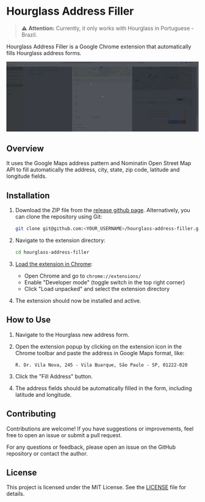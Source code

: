 # Hourglass Address Filler

> ⚠️ **Attention:** Currently, it only works with Hourglass in Portuguese - Brazil.

Hourglass Address Filler is a Google Chrome extension that automatically fills Hourglass address forms.

![Demo of Hourglass Address Filler](assets/hourglass_demo.gif)

## Overview

It uses the Google Maps address pattern and Nominatin Open Street Map API to fill automatically the address, city, state, zip code, latitude and longitude fields.

## Installation

1. Download the ZIP file from the [release github page](https://github.com/iagosaito/hourglass-address-filler/releases). Alternatively, you can clone the repository using Git:

   ```bash
   git clone git@github.com:<YOUR_USERNAME>/hourglass-address-filler.git
   ```

2. Navigate to the extension directory:

   ```bash
   cd hourglass-address-filler
   ```

3. [Load the extension in Chrome](https://developer.chrome.com/docs/extensions/get-started/tutorial/hello-world#load-unpacked):

   - Open Chrome and go to `chrome://extensions/`
   - Enable "Developer mode" (toggle switch in the top right corner)
   - Click "Load unpacked" and select the extension directory

4. The extension should now be installed and active.

## How to Use

1. Navigate to the Hourglass new address form.
2. Open the extension popup by clicking on the extension icon in the Chrome toolbar and paste the address in Google Maps format, like:

   ```
   R. Dr. Vila Nova, 245 - Vila Buarque, São Paulo - SP, 01222-020
   ```

3. Click the "Fill Address" button.
4. The address fields should be automatically filled in the form, including latitude and longitude.

## Contributing

Contributions are welcome! If you have suggestions or improvements, feel free to open an issue or submit a pull request.

For any questions or feedback, please open an issue on the GitHub repository or contact the author.

## License

This project is licensed under the MIT License. See the [LICENSE](LICENSE) file for details.
